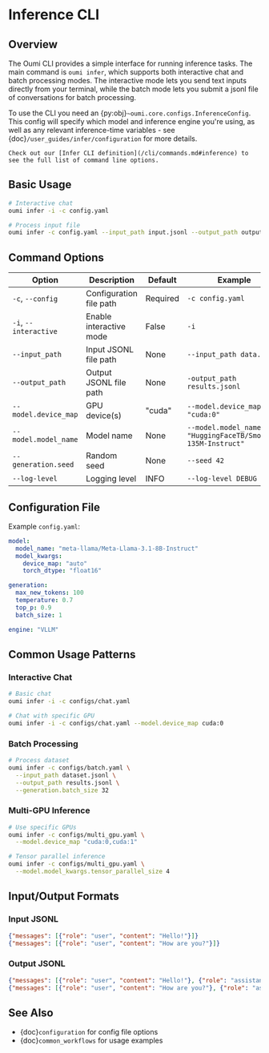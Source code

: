 # Inference CLI

## Overview

The Oumi CLI provides a simple interface for running inference tasks. The main command is `oumi infer`,
which supports both interactive chat and batch processing modes. The interactive mode lets you send text inputs
directly from your terminal, while the batch mode lets you submit a jsonl file of conversations for batch processing.

To use the CLI you need an {py:obj}`~oumi.core.configs.InferenceConfig`. This config
will specify which model and inference engine you're using, as well as any relevant
inference-time variables - see {doc}`/user_guides/infer/configuration` for more details.

```{seealso}
Check out our [Infer CLI definition](/cli/commands.md#inference) to see the full list of command line options.
```

## Basic Usage

```bash
# Interactive chat
oumi infer -i -c config.yaml

# Process input file
oumi infer -c config.yaml --input_path input.jsonl --output_path output.jsonl
```

## Command Options

| Option | Description | Default | Example |
|--------|-------------|---------|---------|
| `-c`, `--config` | Configuration file path | Required | `-c config.yaml` |
| `-i`, `--interactive` | Enable interactive mode | False | `-i` |
| `--input_path` | Input JSONL file path | None | `--input_path data.jsonl` |
| `--output_path` | Output JSONL file path | None | `-output_path results.jsonl` |
| `--model.device_map` | GPU device(s) | "cuda" | `--model.device_map "cuda:0"` |
| `--model.model_name` | Model name | None | `--model.model_name "HuggingFaceTB/SmolLM2-135M-Instruct"` |
| `--generation.seed` | Random seed | None | `--seed 42` |
| `--log-level` | Logging level | INFO | `--log-level DEBUG` |

## Configuration File

Example `config.yaml`:

```yaml
model:
  model_name: "meta-llama/Meta-Llama-3.1-8B-Instruct"
  model_kwargs:
    device_map: "auto"
    torch_dtype: "float16"

generation:
  max_new_tokens: 100
  temperature: 0.7
  top_p: 0.9
  batch_size: 1

engine: "VLLM"
```

## Common Usage Patterns

### Interactive Chat

```bash
# Basic chat
oumi infer -i -c configs/chat.yaml

# Chat with specific GPU
oumi infer -i -c configs/chat.yaml --model.device_map cuda:0
```

### Batch Processing

```bash
# Process dataset
oumi infer -c configs/batch.yaml \
  --input_path dataset.jsonl \
  --output_path results.jsonl \
  --generation.batch_size 32
```

### Multi-GPU Inference

```bash
# Use specific GPUs
oumi infer -c configs/multi_gpu.yaml \
  --model.device_map "cuda:0,cuda:1"

# Tensor parallel inference
oumi infer -c configs/multi_gpu.yaml \
  --model.model_kwargs.tensor_parallel_size 4
```

## Input/Output Formats

### Input JSONL

```json
{"messages": [{"role": "user", "content": "Hello!"}]}
{"messages": [{"role": "user", "content": "How are you?"}]}
```

### Output JSONL

```json
{"messages": [{"role": "user", "content": "Hello!"}, {"role": "assistant", "content": "Hi!"}]}
{"messages": [{"role": "user", "content": "How are you?"}, {"role": "assistant", "content": "I'm good!"}]}
```

## See Also

- {doc}`configuration` for config file options
- {doc}`common_workflows` for usage examples
